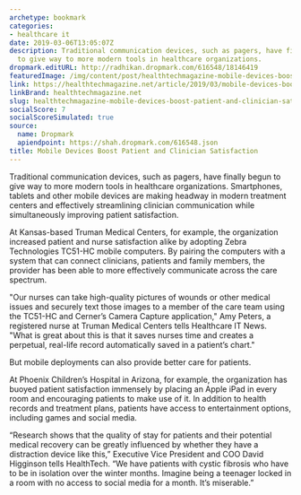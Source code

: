 ```yaml
---
archetype: bookmark
categories:
- healthcare it
date: 2019-03-06T13:05:07Z
description: Traditional communication devices, such as pagers, have finally begun
  to give way to more modern tools in healthcare organizations.
dropmark.editURL: http://radhikan.dropmark.com/616548/18146419
featuredImage: /img/content/post/healthtechmagazine-mobile-devices-boost-patient-and-clinician-satisfaction.jpg
link: https://healthtechmagazine.net/article/2019/03/mobile-devices-boost-patient-and-clinician-satisfaction
linkBrand: healthtechmagazine.net
slug: healthtechmagazine-mobile-devices-boost-patient-and-clinician-satisfaction
socialScore: 7
socialScoreSimulated: true
source:
  name: Dropmark
  apiendpoint: https://shah.dropmark.com/616548.json
title: Mobile Devices Boost Patient and Clinician Satisfaction
---
```

Traditional communication devices, such as pagers, have finally begun to give way to more modern tools in healthcare organizations. Smartphones, tablets and other mobile devices are making headway in modern treatment centers and effectively streamlining clinician communication while simultaneously improving patient satisfaction.

At Kansas-based Truman Medical Centers, for example, the organization increased patient and nurse satisfaction alike by adopting Zebra Technologies TC51-HC mobile computers. By pairing the computers with a system that can connect clinicians, patients and family members, the provider has been able to more effectively communicate across the care spectrum.

"Our nurses can take high-quality pictures of wounds or other medical issues and securely text those images to a member of the care team using the TC51-HC and Cerner’s Camera Capture application," Amy Peters, a registered nurse at Truman Medical Centers tells Healthcare IT News. "What is great about this is that it saves nurses time and creates a perpetual, real-life record automatically saved in a patient’s chart."

But mobile deployments can also provide better care for patients.

At Phoenix Children’s Hospital in Arizona, for example, the organization has buoyed patient satisfaction immensely by placing an Apple iPad in every room and encouraging patients to make use of it. In addition to health records and treatment plans, patients have access to entertainment options, including games and social media.

“Research shows that the quality of stay for patients and their potential medical recovery can be greatly influenced by whether they have a distraction device like this,” Executive Vice President and COO David Higginson tells HealthTech. “We have patients with cystic fibrosis who have to be in isolation over the winter months. Imagine being a teenager locked in a room with no access to social media for a month. It’s miserable.”

